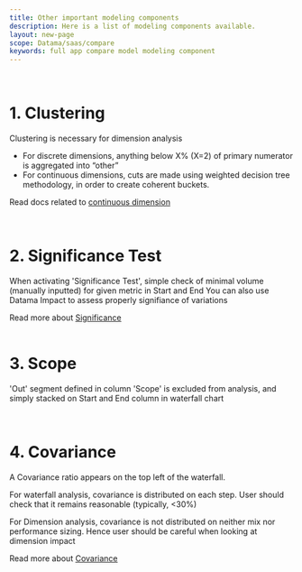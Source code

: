 ```yaml
---
title: Other important modeling components
description: Here is a list of modeling components available.
layout: new-page
scope: Datama/saas/compare
keywords: full app compare model modeling component
---
```



<br>

# 1. Clustering

Clustering is necessary for dimension analysis
* For discrete dimensions, anything below X% (X=2) of primary numerator is aggregated into “other”
* For continuous dimensions, cuts are made using weighted decision tree methodology, in order to create coherent buckets.

Read docs related to [continuous dimension]({{site.url}}/{{site.baseurl}}/core_app/new/interface/homepage/get_inspired/marketing_continuous.html)

<br>

# 2. Significance Test

When activating 'Significance Test', simple check of minimal volume (manually inputted) for given metric in Start and End
You can also use Datama Impact to assess properly signifiance of variations

<div class="info-box">
  Read more about <a href="{{site.url}}/{{site.baseurl}}/core_app/new/compare/interface/subheader/settings.html#233-significance-test">Significance</a>
</div>

<br>

# 3. Scope

'Out' segment defined in column 'Scope' is excluded from analysis, and simply stacked on Start and End column in waterfall chart

<br>

# 4. Covariance

A Covariance ratio appears on the top left of the waterfall.

For waterfall analysis, covariance is distributed on each step. User should check that it remains reasonable (typically, <30%)

For Dimension analysis, covariance is not distributed on neither mix nor performance sizing. Hence user should be careful when looking at dimension impact

<div class="info-box">
  Read more about <a href="{{site.url}}/{{site.baseurl}}/core_app/compare/model/waterfall/covariance.html">Covariance</a>
</div>


<br>